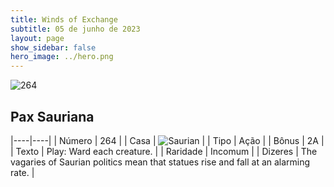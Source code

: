 ```yaml
---
title: Winds of Exchange
subtitle: 05 de junho de 2023
layout: page
show_sidebar: false
hero_image: ../hero.png
---
```


![264](https://mastervault-storage-prod.s3.amazonaws.com/media/card_front/en/600_264_0c0e62c80021_en.png)


## Pax Sauriana

|----|----|
| Número | 264 |
| Casa | ![Saurian](https://archonarcana.com/images/thumb/9/9e/Saurian_P.png/22px-Saurian_P.png "Sauro") |
| Tipo | Ação |
| Bônus | 2A |
| Texto | Play: Ward each creature.  |
| Raridade | Incomum |
| Dizeres | The vagaries of Saurian politics mean that statues rise and fall at an alarming rate. |

